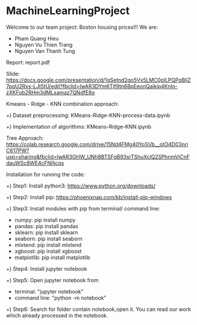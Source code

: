 # MachineLearningProject
Welcome to our team project: Boston housing prices!!!
We are:
- Pham Quang Hieu
- Nguyen Vu Thien Trang
- Nguyen Van Thanh Tung

Report: report.pdf

Slide:
https://docs.google.com/presentation/d/1qSetnd2go5Vx5LMC0plLPQPqBljZ7pqU2Rxs-LJt5tU/edit?fbclid=IwAR3DYm6Tjf9tn68pEeonQaikip4KnIn-zXKFob2RHm3dMLxamaz7QNdfE8o

Kmeans - Ridge - KNN combination approach:

+) Dataset preprocessing: KMeans-Ridge-KNN-process-data.ipynb

+) Implementation of algorithms: KMeans-Ridge-KNN.ipynb

Tree Approach:
https://colab.research.google.com/drive/15Nd4FMg40YoSVb__otO4D03nriC617PW?usp=sharing&fbclid=IwAR3GHW_UNh8BTSFgB93srTShuXclQ2SPhnmVjCnFdauWSc8WE4cFNIIjcqs

Installation for running the code:

+) Step1: Install python3: https://www.python.org/downloads/

+) Step2: Install pip: https://phoenixnap.com/kb/install-pip-windows

+) Step3: Install modules with pip from terminal/ command line:
- numpy: pip install numpy
- pandas: pip install pandas
- sklearn: pip install sklearn
- seaborn: pip install seaborn
- mlxtend: pip install mlxtend
- xgboost: pip install xgboost
- matplotlib: pip install matplotlib

+) Step4: Install jupyter notebook

+) Step5: Open jupyter notebook from 
- terminal: "jupyter notebook"
- command line: "python -m notebook"

+) Step6: Search for folder contain notebook,open it. You can read our work which already processed in the notebook. 

